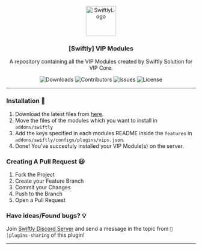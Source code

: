 <p align="center">
  <a href="https://github.com/swiftly-solution/vip_modules">
    <img src="https://cdn.swiftlycs2.net/swiftly-logo.png" alt="SwiftlyLogo" width="80" height="80">
  </a>

  <h3 align="center">[Swiftly] VIP Modules</h3>

  <p align="center">
    A repository containing all the VIP Modules created by Swiftly Solution for VIP Core.
    <br/>
  </p>
</p>

<p align="center">
  <img src="https://img.shields.io/github/downloads/swiftly-solution/vip_modules/total" alt="Downloads"> 
  <img src="https://img.shields.io/github/contributors/swiftly-solution/vip_modules?color=dark-green" alt="Contributors">
  <img src="https://img.shields.io/github/issues/swiftly-solution/vip_modules" alt="Issues">
  <img src="https://img.shields.io/github/license/swiftly-solution/vip_modules" alt="License">
</p>

---

### Installation 👀

1. Download the latest files from [here](https://github.com/swiftly-solution/vip-core/archive/refs/heads/master.zip).
2. Move the files of the modules which you want to install in `addons/swiftly`
3. Add the keys specified in each modules README inside the `features` in `addons/swiftly/configs/plugins/vips.json`.
4. Done! You've succesfuly installed your VIP Module(s) on the server.

### Creating A Pull Request 😃

1. Fork the Project
2. Create your Feature Branch
3. Commit your Changes
4. Push to the Branch
5. Open a Pull Request

### Have ideas/Found bugs? 💡
Join [Swiftly Discord Server](https://swiftlycs2.net/discord) and send a message in the topic from `📕╎plugins-sharing` of this plugin!

---